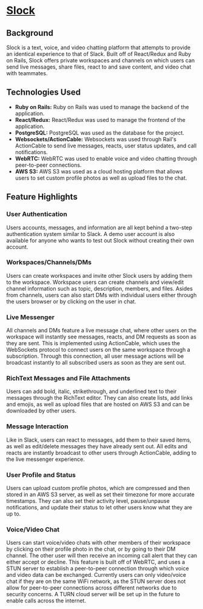 
# <a href="https://slock-app.herokuapp.com/#/" target="_blank">Slock</a>

## Background 
Slock is a text, voice, and video chatting platform that attempts to provide an identical experience to that of Slack. Built off of React/Redux and Ruby on Rails, Slock offers private workspaces and channels on which users can send live messages, share files, react to and save content, and video chat with teammates. 

## Technologies Used
* **Ruby on Rails:** Ruby on Rails was used to manage the backend of the application.
* **React/Redux:** React/Redux was used to manage the frontend of the application.
* **PostgreSQL:** PostgreSQL was used as the database for the project. 
* **Websockets/ActionCable:** Websockets was used through Rail's ActionCable to send live messages, reacts, user status updates, and call notifications.
* **WebRTC:** WebRTC was used to enable voice and video chatting through peer-to-peer connections.
* **AWS S3:** AWS S3 was used as a cloud hosting platform that allows users to set custom profile photos as well as upload files to the chat.

## Feature Highlights
### User Authentication
Users accounts, messages, and information are all kept behind a two-step authentication system similar to Slack. A demo user account is also available for anyone who wants to test out Slock without creating their own account.

### Workspaces/Channels/DMs
Users can create workspaces and invite other Slock users by adding them to the workspace. Workspace users can create channels and view/edit channel information such as topic, description, members, and files. Asides from channels, users can also start DMs with individual users either through the users browser or by clicking on the user in chat. 

### Live Messenger
All channels and DMs feature a live message chat, where other users on the workspace will instantly see messages, reacts, and DM requests as soon as they are sent. This is implemented using ActionCable, which uses the WebSockets protocol to connect users on the same workspace through a subscription. Through this connection, all user message actions will be broadcast instantly to all subscribed users as soon as they are sent out. 

### RichText Messages and File Attachments
Users can add bold, italic, strikethrough, and underlined text to their messages through the RichText editor. They can also create lists, add links and emojis, as well as upload files that are hosted on AWS S3 and can be downloaded by other users. 

### Message Interaction
Like in Slack, users can react to messages, add them to their saved items, as well as edit/delete messages they have already sent out. All edits and reacts are instantly broadcast to other users through ActionCable, adding to the live messenger experience. 

### User Profile and Status
Users can upload custom profile photos, which are compressed and then stored in an AWS S3 server, as well as set their timezone for more accurate timestamps. They can also set their activity level, pause/unpause notifications, and update their status to let other users know what they are up to. 

### Voice/Video Chat
Users can start voice/video chats with other members of their workspace by clicking on their profile photo in the chat, or by going to their DM channel. The other user will then receive an incoming call alert that they can either accept or decline. This feature is built off of WebRTC, and uses a STUN server to establish a peer-to-peer connection through which voice and video data can be exchanged. Currently users can only video/voice chat if they are on the same WiFi network, as the STUN server does not allow for peer-to-peer connections across different networks due to security concerns. A TURN cloud server will be set up in the future to enable calls across the internet. 
